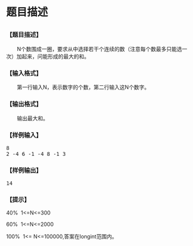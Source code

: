 # 题目描述


<h2>
	<span style="font-family:&#39;Microsoft YaHei&#39;;font-size:16px;">【题目描述】</span> 
</h2>
<p>
	<span style="font-family:&#39;Microsoft YaHei&#39;;font-size:16px;"> </span> 
</p>
<p style="text-indent:21.7500pt;">
	N<span>个数围成</span>一圈，要求从中选择若干个连续的数（注意每个数最多只能选一次）加起来，问能形成的最大的和。
</p>
<h3>
	<span style="font-family:&#39;Microsoft YaHei&#39;;font-size:16px;">【输入格式】</span> 
</h3>
<p>
	<span style="font-family:&#39;Microsoft YaHei&#39;;font-size:16px;"> </span> 
</p>
<p style="text-indent:21.7500pt;">
	第一行输入<span>N</span><span>，表示数字的个数，第二行输入这</span><span>N</span><span>个数字。</span> 
</p>
<h3>
	<span style="font-family:&#39;Microsoft YaHei&#39;;font-size:16px;">【输出格式】</span> 
</h3>
<p>
	<span style="font-family:&#39;Microsoft YaHei&#39;;font-size:16px;"> </span> 
</p>
<p style="text-indent:21.7500pt;">
	输出最大和。
</p>
<h3>
	<span style="font-family:&#39;Microsoft YaHei&#39;;font-size:16px;">【样例输入】</span> 
</h3>
<pre>8
2 -4 6 -1 -4 8 -1 3
</pre>
<h3>
	<span style="font-family:&#39;Microsoft YaHei&#39;;font-size:16px;">【样例输出】</span> 
</h3>
<pre>14</pre>
<h3>
	<span style="font-family:&#39;Microsoft YaHei&#39;;font-size:16px;">【提示】</span> 
</h3>
<p>
	40%  1&lt;=N&lt;=300
</p>
<p>
	60%  1&lt;=N&lt;=2000
</p>
<p>
	100%  1&lt;= N&lt;=100000,<span>答案</span>在<span>longint</span><span>范围内。</span> 
</p>
<p style="text-align:center;">
	<br/>
</p>
